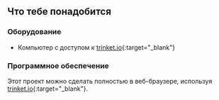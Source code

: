 ## Что тебе понадобится

### Оборудование

+ Компьютер с доступом к [trinket.io](https://trinket.io){:target="_blank"}

### Программное обеспечение

Этот проект можно сделать полностью в веб-браузере, используя [trinket.io](https://trinket.io){:target="_blank"}.